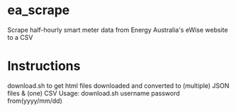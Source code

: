 ea_scrape
=========

Scrape half-hourly smart meter data from Energy Australia's eWise website to a CSV

Instructions
============

download.sh to get html files downloaded and converted to (multiple) JSON files & (one) CSV
  Usage: download.sh username password from(yyyy/mm/dd)


